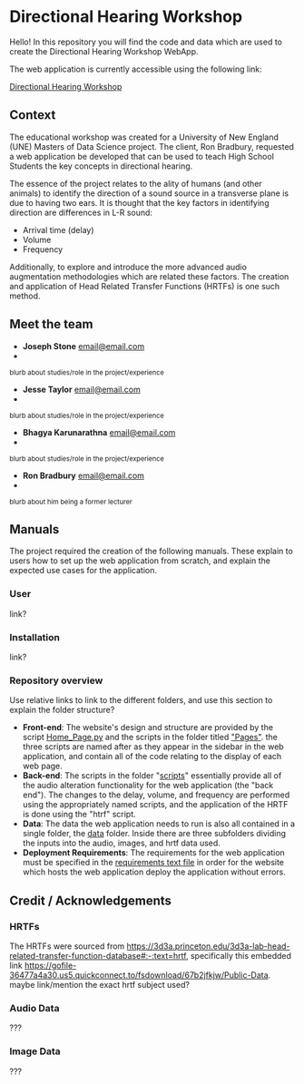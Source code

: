 # Directional Hearing Workshop
Hello! In this repository you will find the code and data which are used to create the Directional Hearing Workshop WebApp.

The web application is currently accessible using the following link:

[Directional Hearing Workshop](https://joestone97-cosc591-home-page-publish-test2-2c3vq0.streamlit.app/)

## Context
The educational workshop was created for a University of New England (UNE) Masters of Data Science project. The client, Ron Bradbury, requested a web application be developed that can be used to teach High School Students the key concepts in directional hearing.

The essence of the project relates to the ality of humans (and other animals) to identify the direction of a
sound source in a transverse plane is due to having two ears. It is
thought that the key factors in identifying direction are differences in
L-R sound:
- Arrival time (delay)
- Volume
- Frequency

Additionally, to explore and introduce the more advanced audio augmentation methodologies which are related these factors. The creation and application of Head Related Transfer Functions (HRTFs) is one such method.

## Meet the team 

- **Joseph Stone** email@email.com
- 
<sub>blurb about studies/role in the project/experience</sub> 

- **Jesse Taylor** email@email.com
- 
<sub>blurb about studies/role in the project/experience</sub> 

- **Bhagya Karunarathna** email@email.com
- 
<sub>blurb about studies/role in the project/experience</sub> 

- **Ron Bradbury** email@email.com
- 
<sub>blurb about him being a former lecturer</sub> 

## Manuals
The project required the creation of the following manuals. These explain to users how to set up the web application from scratch, and explain the expected use cases for the application.

### User
link?

### Installation
link?

### Repository overview
Use relative links to link to the different folders, and use this section to explain the folder structure?
- **Front-end**: The website's design and structure are provided by the script [Home_Page.py](/Home_Page.py) and the scripts in the folder titled ["Pages"](pages/). the three scripts are named after as they appear in the sidebar in the web application, and contain all of the code relating to the display of each web page.
- **Back-end**: The scripts in the folder "[scripts](/scripts/)" essentially provide all of the audio alteration functionality for the web application (the "back end"). The changes to the delay, volume, and frequency are performed using the appropriately named scripts, and the application of the HRTF is done using the "htrf" script.
- **Data**: The data the web application needs to run is also all contained in a single folder, the [data](/data) folder. Inside there are three subfolders dividing the inputs into the audio, images, and hrtf data used.
- **Deployment Requirements**: The requirements for the web application must be specified in the [requirements text file](/requirements.txt) in order for the website which hosts the web application deploy the application without errors.


## Credit / Acknowledgements
### HRTFs
The HRTFs were sourced from https://3d3a.princeton.edu/3d3a-lab-head-related-transfer-function-database#:-:text=hrtf, specifically this embedded link https://gofile-36477a4a30.us5.quickconnect.to/fsdownload/67b2jfkjw/Public-Data.
maybe link/mention the exact hrtf subject used?

### Audio Data
???

### Image Data
???

